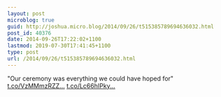 ```yaml
---
layout: post
microblog: true
guid: http://joshua.micro.blog/2014/09/26/t515385789694636032.html
post_id: 40376
date: 2014-09-26T17:22:02+1100
lastmod: 2019-07-30T17:41:45+1100
type: post
url: /2014/09/26/t515385789694636032.html
---
```

"Our ceremony was everything we could have hoped for" [t.co/VzMMmzRZZ...](http://t.co/VzMMmzRZZD) [t.co/Lc66hIPky...](http://t.co/Lc66hIPkyr)

